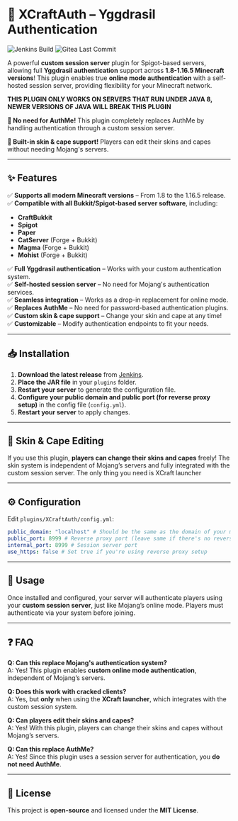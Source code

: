 # 🔐 XCraftAuth – Yggdrasil Authentication

![Jenkins Build](https://img.shields.io/jenkins/build?jobUrl=https%3A%2F%2Fjenkins.awain.net%2Fjob%2FXCraftAuth%2F)
![Gitea Last Commit](https://img.shields.io/gitea/last-commit/alterwain/XCraftAuth?gitea_url=https%3A%2F%2Fgitea.awain.net%2F)


A powerful **custom session server** plugin for Spigot-based servers, allowing full **Yggdrasil authentication** support across **1.8-1.16.5 Minecraft versions**! This plugin enables true **online mode authentication** with a self-hosted session server, providing flexibility for your Minecraft network.

**THIS PLUGIN ONLY WORKS ON SERVERS THAT RUN UNDER JAVA 8, NEWER VERSIONS OF JAVA WILL BREAK THIS PLUGIN**

**🌟 No need for AuthMe!** This plugin completely replaces AuthMe by handling authentication through a custom session server.

**🎨 Built-in skin & cape support!** Players can edit their skins and capes without needing Mojang's servers.

---

## ✨ Features

✅ **Supports all modern Minecraft versions** – From 1.8 to the 1.16.5 release.  
✅ **Compatible with all Bukkit/Spigot-based server software**, including:
- **CraftBukkit**
- **Spigot**
- **Paper**
- **CatServer** (Forge + Bukkit)
- **Magma** (Forge + Bukkit)
- **Mohist** (Forge + Bukkit)  

✅ **Full Yggdrasil authentication** – Works with your custom authentication system.  
✅ **Self-hosted session server** – No need for Mojang's authentication services.  
✅ **Seamless integration** – Works as a drop-in replacement for online mode.  
✅ **Replaces AuthMe** – No need for password-based authentication plugins.  
✅ **Custom skin & cape support** – Change your skin and cape at any time!  
✅ **Customizable** – Modify authentication endpoints to fit your needs.

---

## 📥 Installation

1. **Download the latest release** from [Jenkins](https://jenkins.awain.net/job/XCraftAuth/lastSuccessfulBuild/).
2. **Place the JAR file** in your `plugins` folder.
3. **Restart your server** to generate the configuration file.
4. **Configure your public domain and public port (for reverse proxy setup)** in the config file (`config.yml`).
5. **Restart your server** to apply changes.

---

## 🎨 Skin & Cape Editing

If you use this plugin, **players can change their skins and capes** freely! The skin system is independent of Mojang’s servers and fully integrated with the custom session server. The only thing you need is XCraft launcher

---

## ⚙️ Configuration

Edit `plugins/XCraftAuth/config.yml`:

```yaml
public_domain: "localhost" # Should be the same as the domain of your minecraft server
public_port: 8999 # Reverse proxy port (leave same if there's no reverse proxy)
internal_port: 8999 # Session server port
use_https: false # Set true if you're using reverse proxy setup
```

---

## 🚀 Usage

Once installed and configured, your server will authenticate players using your **custom session server**, just like Mojang’s online mode. Players must authenticate via your system before joining.

---

## ❓ FAQ

**Q: Can this replace Mojang's authentication system?**  
A: Yes! This plugin enables **custom online mode authentication**, independent of Mojang’s servers.

**Q: Does this work with cracked clients?**  
A: Yes, but **only** when using the **XCraft launcher**, which integrates with the custom session system.

**Q: Can players edit their skins and capes?**  
A: Yes! With this plugin, players can change their skins and capes without Mojang’s servers.

**Q: Can this replace AuthMe?**  
A: Yes! Since this plugin uses a session server for authentication, you **do not need AuthMe**.

---

## 📜 License

This project is **open-source** and licensed under the **MIT License**.


